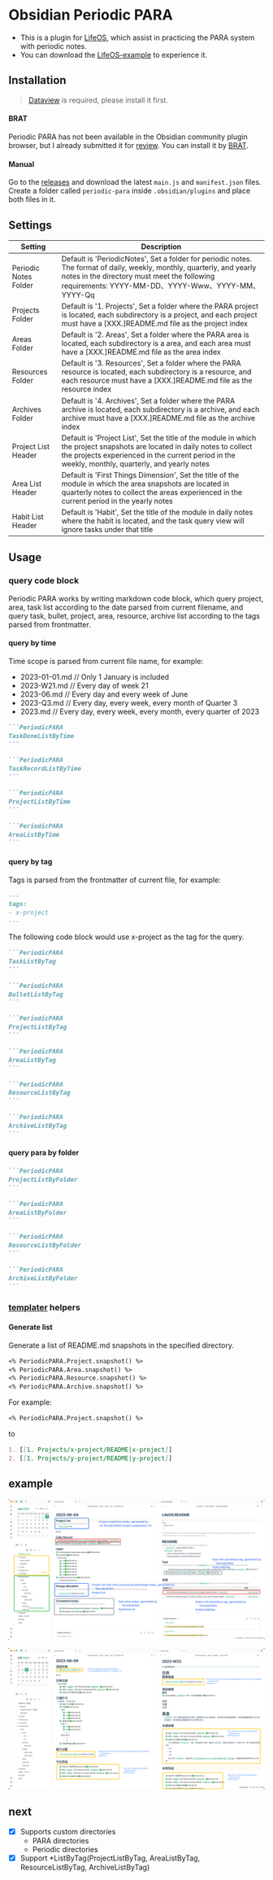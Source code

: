 # Obsidian Periodic PARA

- This is a plugin for [LifeOS](https://quanru.github.io/2023/07/08/Building%20my%20second%20brain%20%F0%9F%A7%A0%20with%20Obsidian/), which assist in practicing the PARA system with periodic notes.
- You can download the [LifeOS-example](https://github.com/quanru/obsidian-example-LifeOS) to experience it.

## Installation

> [Dataview](https://github.com/blacksmithgu/obsidian-dataview) is required, please install it first.

#### BRAT
Periodic PARA has not been available in the Obsidian community plugin browser, but I already submitted it for [review](https://github.com/obsidianmd/obsidian-releases/pull/2117). You can install it by [BRAT](https://github.com/TfTHacker/obsidian42-brat).

#### Manual
Go to the [releases](https://github.com/quanru/obsidian-periodic-para/releases) and download the latest `main.js` and `manifest.json` files. Create a folder called `periodic-para` inside `.obsidian/plugins` and place both files in it.

## Settings

|Setting|Description|
|---|---|
|Periodic Notes Folder| Default is 'PeriodicNotes', Set a folder for periodic notes. The format of daily, weekly, monthly, quarterly, and yearly notes in the directory must meet the following requirements: YYYY-MM-DD、YYYY-Www、YYYY-MM、YYYY-Qq |
|Projects Folder      | Default is '1. Projects', Set a folder where the PARA project is located, each subdirectory is a project, and each project must have a [XXX.]README.md file as the project index |
|Areas Folder         | Default is '2. Areas', Set a folder where the PARA area is located, each subdirectory is a area, and each area must have a [XXX.]README.md file as the area index |
|Resources Folder     | Default is '3. Resources', Set a folder where the PARA resource is located, each subdirectory is a resource, and each resource must have a [XXX.]README.md file as the resource index |
|Archives Folder      | Default is '4. Archives', Set a folder where the PARA archive is located, each subdirectory is a archive, and each archive must have a [XXX.]README.md file as the archive index |
|Project List Header  | Default is 'Project List', Set the title of the module in which the project snapshots are located in daily notes to collect the projects experienced in the current period in the weekly, monthly, quarterly, and yearly notes |
|Area List Header     | Default is 'First Things Dimension', Set the title of the module in which the area snapshots are located in quarterly notes to collect the areas experienced in the current period in the yearly notes |
|Habit List Header    | Default is 'Habit', Set the title of the module in daily notes where the habit is located, and the task query view will ignore tasks under that title |

## Usage

### query code block

Periodic PARA works by writing markdown code block, which query project, area, task list according to the date parsed from current filename, and query task, bullet, project, area, resource, archive list according to the tags parsed from frontmatter.

#### query by time

Time scope is parsed from current file name, for example:

- 2023-01-01.md // Only 1 January is included
- 2023-W21.md // Every day of week 21
- 2023-06.md // Every day and every week of June
- 2023-Q3.md // Every day, every week, every month of Quarter 3
- 2023.md // Every day, every week, every month, every quarter of 2023

~~~markdown
```PeriodicPARA
TaskDoneListByTime
```
~~~


~~~markdown
```PeriodicPARA
TaskRecordListByTime
```
~~~


~~~markdown
```PeriodicPARA
ProjectListByTime
```
~~~

~~~markdown
```PeriodicPARA
AreaListByTime
```
~~~

#### query by tag

Tags is parsed from the frontmatter of current file, for example:

~~~markdown
---
tags: 
- x-project
---
~~~

The following code block would use x-project as the tag for the query.

~~~markdown
```PeriodicPARA
TaskListByTag
```
~~~

~~~markdown
```PeriodicPARA
BulletListByTag
```
~~~

~~~markdown
```PeriodicPARA
ProjectListByTag
```
~~~

~~~markdown
```PeriodicPARA
AreaListByTag
```
~~~

~~~markdown
```PeriodicPARA
ResourceListByTag
```
~~~

~~~markdown
```PeriodicPARA
ArchiveListByTag
```
~~~

#### query para by folder

~~~markdown
```PeriodicPARA
ProjectListByFolder
```
~~~

~~~markdown
```PeriodicPARA
AreaListByFolder
```
~~~

~~~markdown
```PeriodicPARA
ResourceListByFolder
```
~~~

~~~markdown
```PeriodicPARA
ArchiveListByFolder
```
~~~


### [templater](https://github.com/SilentVoid13/Templater) helpers

#### Generate list

Generate a list of README.md snapshots in the specified directory.

~~~markdown
<% PeriodicPARA.Project.snapshot() %>
<% PeriodicPARA.Area.snapshot() %>
<% PeriodicPARA.Resource.snapshot() %>
<% PeriodicPARA.Archive.snapshot() %>
~~~

For example:

~~~markdown
<% PeriodicPARA.Project.snapshot() %>
~~~

to

~~~markdown
1. [[1. Projects/x-project/README|x-project]]
2. [[1. Projects/y-project/README|y-project]]
~~~

## example

![](assets/periodic-para-plugin-en.png)

![](assets/periodic-para-plugin.png)


## next
- [x] Supports custom directories
  - PARA directories
  - Periodic directories
- [x] Support *ListByTag(ProjectListByTag, AreaListByTag, ResourceListByTag, ArchiveListByTag)
